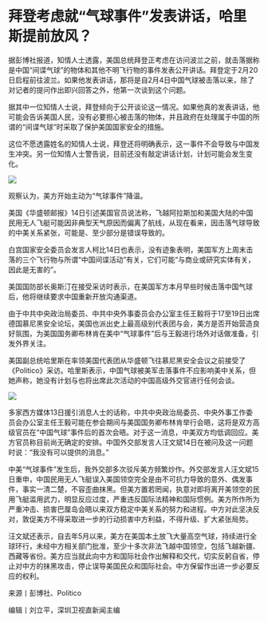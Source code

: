 # 拜登考虑就“气球事件”发表讲话，哈里斯提前放风？

据彭博社报道，知情人士透露，美国总统拜登正考虑在访问波兰之前，就击落据称是中国“间谍气球”的物体和其他不明飞行物的事件发表公开讲话。拜登定于2月20日启程前往波兰。如果他发表讲话，那将是自2月4日中国气球被击落以来，除了对记者的提问作出即兴回答之外，他第一次谈到这个问题。

据其中一位知情人士说，拜登倾向于公开谈论这一情况。如果他真的发表讲话，他可能会告诉美国人民，没有必要担心被击落的物体，并且政府在处理属于中国的所谓的“间谍气球”时采取了保护美国国家安全的措施。

这位不愿透露姓名的知情人士说，拜登还将明确表示，这一事件不会导致与中国发生冲突。另一位知情人士警告说，目前还没有敲定讲话计划，计划可能会发生变化。

![](https://inews.gtimg.com/newsapp_bt/0/15668389013/1000)

观察认为，美方开始主动为“气球事件”降温。

美国《华盛顿邮报》14日引述美国官员说法称，飞越阿拉斯加和美国大陆的中国民用无人飞艇可能因非典型天气原因而偏离了航线，从现在看来，因击落气球导致的中美关系紧张，可能是、至少部分是错误导致的。

白宫国家安全委员会发言人柯比14日也表示，没有迹象表明，美国军方上周末击落的三个飞行物与所谓“中国间谍活动”有关，它们可能“与商业或研究实体有关，因此是无害的”。

美国国防部长奥斯汀在接受采访时表示，在美国军方本月早些时候击落中国气球后，他将继续要求中国重新开放沟通渠道。

由于中共中央政治局委员、中共中央外事委员会办公室主任王毅将于17至19日出席德国慕尼黑安全论坛，美国也派出史上最高级别代表团与会，美方是否开始营造良好氛围，为美国国务卿布林肯在美中“气球事件”后与王毅进行场外对话做准备，引发外界关注。

美国副总统哈里斯在率领美国代表团从华盛顿飞往慕尼黑安全会议之前接受了《Politico》采访。哈里斯表示，中国气球被美军击落事件不应影响美中关系，但她声称，她没有计划与也将出席此次活动的中国高级外交官进行任何会谈。

![](https://inews.gtimg.com/newsapp_bt/0/15668389007/1000)

多家西方媒体13日援引消息人士的话称，中共中央政治局委员、中央外事工作委员会办公室主任王毅可能在参会期间与美国国务卿布林肯举行会晤，这将是双方高级官员在“中国气球”事件后的首次会晤。对于这一消息，中美双方均低调回应。美方官员称目前尚无确定的安排。中国外交部发言人汪文斌14日在被问及这一问题时说：“我没有可以提供的消息。”

中美“气球事件”发生后，我外交部多次驳斥美方频繁炒作。外交部发言人汪文斌15日重申，中国民用无人飞艇误入美国领空完全是由不可抗力导致的意外、偶发事件，事实一清二楚，不容歪曲抹黑。但美方置若罔闻，执意对即将离开美领空的民用飞艇滥用武力，明显反应过度，严重违反国际法精神和国际惯例。美方所作所为严重冲击、损害巴厘岛会晤以来双方稳定中美关系的努力和进程。中方对此坚决反对，敦促美方不得采取进一步的行动损害中方利益，不得升级、扩大紧张局势。

汪文斌还表示，自去年5月以来，美方在美国本土放飞大量高空气球，持续进行全球环行，未经中方相关部门批准，至少十多次非法飞越中国领空，包括飞越新疆、西藏等省份。美方应当就此向中方和国际社会作出解释和交代，切实反躬自省，停止对中方的抹黑攻击，停止误导美国民众和国际社会。中方保留作出进一步必要反应的权利。

来源丨彭博社、Politico

编辑丨刘立平，深圳卫视直新闻主编

